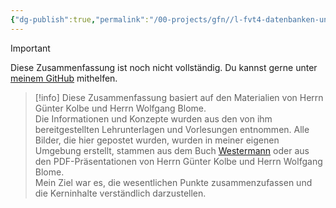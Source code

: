 ```yaml
---
{"dg-publish":true,"permalink":"/00-projects/gfn//l-fvt4-datenbanken-und-sql/","tags":["GFN/LFvt4"],"updated":"2024-10-20T19:39:25.000+02:00"}
---
```


>[!important] 
>Diese Zusammenfassung ist noch nicht vollständig.
>Du kannst gerne unter [meinem GitHub](https://github.com/U-L-M-S/digital-garden) mithelfen.




>[!info] 
>Diese Zusammenfassung basiert auf den Materialien von Herrn Günter Kolbe und Herrn Wolfgang Blome.  
>Die Informationen und Konzepte wurden aus den von ihm bereitgestellten Lehrunterlagen und Vorlesungen entnommen. 
>Alle Bilder, die hier gepostet wurden, wurden in meiner eigenen Umgebung erstellt, stammen aus dem Buch [Westermann](https://www.westermann.de/reihe/ITBERUF2020/IT-Berufe?a=1) oder aus den PDF-Präsentationen von Herrn Günter Kolbe und Herrn Wolfgang Blome.  
>Mein Ziel war es, die wesentlichen Punkte zusammenzufassen und die Kerninhalte verständlich darzustellen.